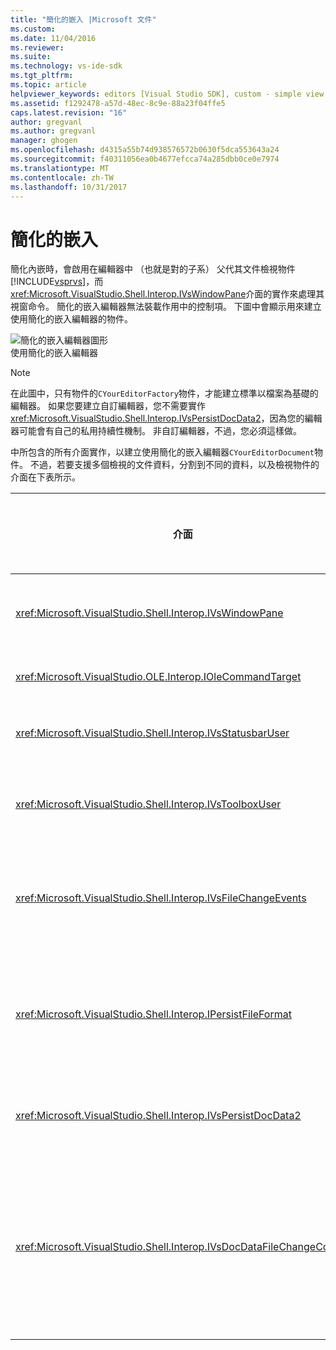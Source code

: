 ```yaml
---
title: "簡化的嵌入 |Microsoft 文件"
ms.custom: 
ms.date: 11/04/2016
ms.reviewer: 
ms.suite: 
ms.technology: vs-ide-sdk
ms.tgt_pltfrm: 
ms.topic: article
helpviewer_keywords: editors [Visual Studio SDK], custom - simple view embedding
ms.assetid: f1292478-a57d-48ec-8c9e-88a23f04ffe5
caps.latest.revision: "16"
author: gregvanl
ms.author: gregvanl
manager: ghogen
ms.openlocfilehash: d4315a55b74d938576572b0630f5dca553643a24
ms.sourcegitcommit: f40311056ea0b4677efcca74a285dbb0ce0e7974
ms.translationtype: MT
ms.contentlocale: zh-TW
ms.lasthandoff: 10/31/2017
---
```

# <a name="simplified-embedding"></a>簡化的嵌入
簡化內嵌時，會啟用在編輯器中 （也就是對的子系） 父代其文件檢視物件[!INCLUDE[vsprvs](../code-quality/includes/vsprvs_md.md)]，而<xref:Microsoft.VisualStudio.Shell.Interop.IVsWindowPane>介面的實作來處理其視窗命令。 簡化的嵌入編輯器無法裝載作用中的控制項。 下圖中會顯示用來建立使用簡化的嵌入編輯器的物件。  
  
 ![簡化的嵌入編輯器圖形](../extensibility/media/vssimplifiedembeddingeditor.gif "vsSimplifiedEmbeddingEditor")  
使用簡化的嵌入編輯器  
  
> [!NOTE]
>  在此圖中，只有物件的`CYourEditorFactory`物件，才能建立標準以檔案為基礎的編輯器。 如果您要建立自訂編輯器，您不需要實作<xref:Microsoft.VisualStudio.Shell.Interop.IVsPersistDocData2>，因為您的編輯器可能會有自己的私用持續性機制。 非自訂編輯器，不過，您必須這樣做。  
  
 中所包含的所有介面實作，以建立使用簡化的嵌入編輯器`CYourEditorDocument`物件。 不過，若要支援多個檢視的文件資料，分割到不同的資料，以及檢視物件的介面在下表所示。  
  
|介面|介面的位置|用法|  
|---------------|---------------------------|---------|  
|<xref:Microsoft.VisualStudio.Shell.Interop.IVsWindowPane>|檢視|提供連接至父視窗。|  
|<xref:Microsoft.VisualStudio.OLE.Interop.IOleCommandTarget>|檢視|處理命令。|  
|<xref:Microsoft.VisualStudio.Shell.Interop.IVsStatusbarUser>|檢視|啟用狀態列更新。|  
|<xref:Microsoft.VisualStudio.Shell.Interop.IVsToolboxUser>|檢視|可讓**工具箱**項目。|  
|<xref:Microsoft.VisualStudio.Shell.Interop.IVsFileChangeEvents>|資料|當檔案變更時，會傳送通知。|  
|<xref:Microsoft.VisualStudio.Shell.Interop.IPersistFileFormat>|資料|啟用檔案類型 [另存新檔] 功能。|  
|<xref:Microsoft.VisualStudio.Shell.Interop.IVsPersistDocData2>|資料|啟用文件的持續性。|  
|<xref:Microsoft.VisualStudio.Shell.Interop.IVsDocDataFileChangeControl>|資料|可讓隱藏的檔案變更的事件，例如觸發重新載入。|